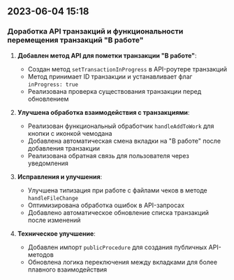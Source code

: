 ## 2023-06-04 15:18
### Доработка API транзакций и функциональности перемещения транзакций "В работе"

1. **Добавлен метод API для пометки транзакции "В работе"**:
   - Создан метод `setTransactionInProgress` в API-роутере транзакций
   - Метод принимает ID транзакции и устанавливает флаг `inProgress: true`
   - Реализована проверка существования транзакции перед обновлением

2. **Улучшена обработка взаимодействия с транзакциями**:
   - Реализован функциональный обработчик `handleAddToWork` для кнопки с иконкой чемодана
   - Добавлена автоматическая смена вкладки на "В работе" после добавления транзакции
   - Реализована обратная связь для пользователя через уведомления

3. **Исправления и улучшения**:
   - Улучшена типизация при работе с файлами чеков в методе `handleFileChange`
   - Оптимизирована обработка ошибок в API-запросах
   - Добавлено автоматическое обновление списка транзакций после изменений

4. **Техническое улучшение**:
   - Добавлен импорт `publicProcedure` для создания публичных API-методов
   - Обновлена логика переключения между вкладками для более плавного взаимодействия
